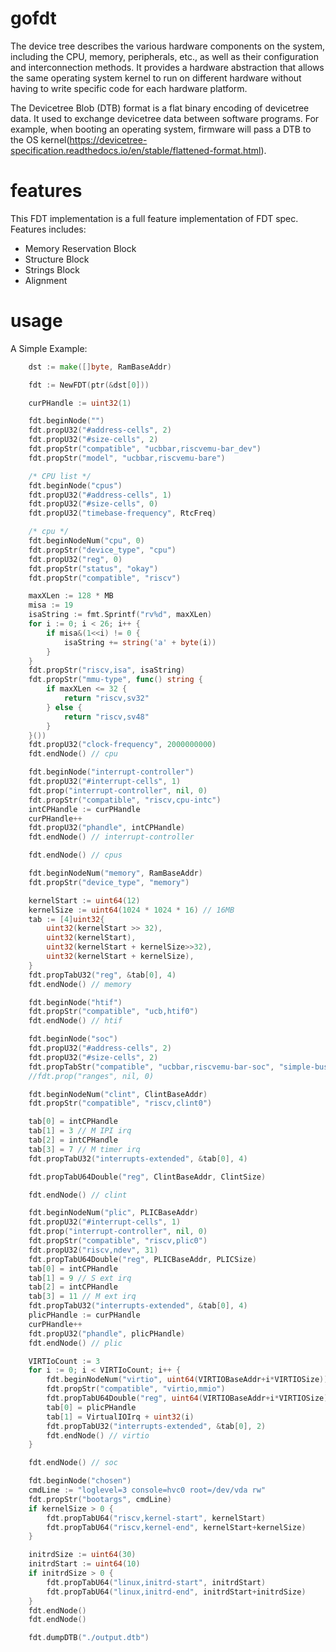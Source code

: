 # gofdt

The device tree describes the various hardware components on the system, including the CPU, memory, peripherals, etc., as well as their configuration and interconnection methods. It provides a hardware abstraction that allows the same operating system kernel to run on different hardware without having to write specific code for each hardware platform.

The Devicetree Blob (DTB) format is a flat binary encoding of devicetree data. It used to exchange devicetree data between software programs. For example, when booting an operating system, firmware will pass a DTB to the OS kernel(https://devicetree-specification.readthedocs.io/en/stable/flattened-format.html).


# features
This FDT implementation is a full feature implementation of FDT spec. Features includes:
- Memory Reservation Block
- Structure Block
- Strings Block
- Alignment

# usage
A Simple Example:
```go
	dst := make([]byte, RamBaseAddr)

	fdt := NewFDT(ptr(&dst[0]))

	curPHandle := uint32(1)

	fdt.beginNode("")
	fdt.propU32("#address-cells", 2)
	fdt.propU32("#size-cells", 2)
	fdt.propStr("compatible", "ucbbar,riscvemu-bar_dev")
	fdt.propStr("model", "ucbbar,riscvemu-bare")

	/* CPU list */
	fdt.beginNode("cpus")
	fdt.propU32("#address-cells", 1)
	fdt.propU32("#size-cells", 0)
	fdt.propU32("timebase-frequency", RtcFreq)

	/* cpu */
	fdt.beginNodeNum("cpu", 0)
	fdt.propStr("device_type", "cpu")
	fdt.propU32("reg", 0)
	fdt.propStr("status", "okay")
	fdt.propStr("compatible", "riscv")

	maxXLen := 128 * MB
	misa := 19
	isaString := fmt.Sprintf("rv%d", maxXLen)
	for i := 0; i < 26; i++ {
		if misa&(1<<i) != 0 {
			isaString += string('a' + byte(i))
		}
	}
	fdt.propStr("riscv,isa", isaString)
	fdt.propStr("mmu-type", func() string {
		if maxXLen <= 32 {
			return "riscv,sv32"
		} else {
			return "riscv,sv48"
		}
	}())
	fdt.propU32("clock-frequency", 2000000000)
	fdt.endNode() // cpu

	fdt.beginNode("interrupt-controller")
	fdt.propU32("#interrupt-cells", 1)
	fdt.prop("interrupt-controller", nil, 0)
	fdt.propStr("compatible", "riscv,cpu-intc")
	intCPHandle := curPHandle
	curPHandle++
	fdt.propU32("phandle", intCPHandle)
	fdt.endNode() // interrupt-controller

	fdt.endNode() // cpus

	fdt.beginNodeNum("memory", RamBaseAddr)
	fdt.propStr("device_type", "memory")

	kernelStart := uint64(12)
	kernelSize := uint64(1024 * 1024 * 16) // 16MB
	tab := [4]uint32{
		uint32(kernelStart >> 32),
		uint32(kernelStart),
		uint32(kernelStart + kernelSize>>32),
		uint32(kernelStart + kernelSize),
	}
	fdt.propTabU32("reg", &tab[0], 4)
	fdt.endNode() // memory

	fdt.beginNode("htif")
	fdt.propStr("compatible", "ucb,htif0")
	fdt.endNode() // htif

	fdt.beginNode("soc")
	fdt.propU32("#address-cells", 2)
	fdt.propU32("#size-cells", 2)
	fdt.propTabStr("compatible", "ucbbar,riscvemu-bar-soc", "simple-bus")
	//fdt.prop("ranges", nil, 0)

	fdt.beginNodeNum("clint", ClintBaseAddr)
	fdt.propStr("compatible", "riscv,clint0")

	tab[0] = intCPHandle
	tab[1] = 3 // M IPI irq
	tab[2] = intCPHandle
	tab[3] = 7 // M timer irq
	fdt.propTabU32("interrupts-extended", &tab[0], 4)

	fdt.propTabU64Double("reg", ClintBaseAddr, ClintSize)

	fdt.endNode() // clint

	fdt.beginNodeNum("plic", PLICBaseAddr)
	fdt.propU32("#interrupt-cells", 1)
	fdt.prop("interrupt-controller", nil, 0)
	fdt.propStr("compatible", "riscv,plic0")
	fdt.propU32("riscv,ndev", 31)
	fdt.propTabU64Double("reg", PLICBaseAddr, PLICSize)
	tab[0] = intCPHandle
	tab[1] = 9 // S ext irq
	tab[2] = intCPHandle
	tab[3] = 11 // M ext irq
	fdt.propTabU32("interrupts-extended", &tab[0], 4)
	plicPHandle := curPHandle
	curPHandle++
	fdt.propU32("phandle", plicPHandle)
	fdt.endNode() // plic

	VIRTIoCount := 3
	for i := 0; i < VIRTIoCount; i++ {
		fdt.beginNodeNum("virtio", uint64(VIRTIOBaseAddr+i*VIRTIOSize))
		fdt.propStr("compatible", "virtio,mmio")
		fdt.propTabU64Double("reg", uint64(VIRTIOBaseAddr+i*VIRTIOSize), VIRTIOSize)
		tab[0] = plicPHandle
		tab[1] = VirtualIOIrq + uint32(i)
		fdt.propTabU32("interrupts-extended", &tab[0], 2)
		fdt.endNode() // virtio
	}

	fdt.endNode() // soc

	fdt.beginNode("chosen")
	cmdLine := "loglevel=3 console=hvc0 root=/dev/vda rw"
	fdt.propStr("bootargs", cmdLine)
	if kernelSize > 0 {
		fdt.propTabU64("riscv,kernel-start", kernelStart)
		fdt.propTabU64("riscv,kernel-end", kernelStart+kernelSize)
	}

	initrdSize := uint64(30)
	initrdStart := uint64(10)
	if initrdSize > 0 {
		fdt.propTabU64("linux,initrd-start", initrdStart)
		fdt.propTabU64("linux,initrd-end", initrdStart+initrdSize)
	}
	fdt.endNode()
	fdt.endNode()

	fdt.dumpDTB("./output.dtb")
```